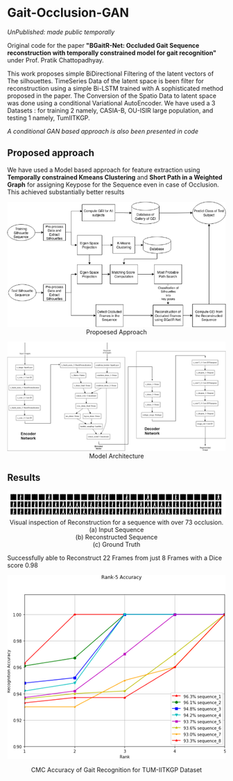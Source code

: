 # Gait-Occlusion-GAN

*UnPublished: made public temporally*

Original code for the paper **"BGaitR-Net: Occluded Gait Sequence reconstruction with temporally constrained model for gait recognition"** under Prof. Pratik Chattopadhyay.

This work proposes simple BiDirectional Filtering of the latent vectors of The silhouettes. TimeSeries Data of the latent space is been filter for reconstruction using a simple Bi-LSTM trained with A sophisticated method proposed in the paper.
The Conversion of the Spatio Data to latent space was done using a  conditional Variational AutoEncoder.
We have used a 3 Datasets : for training 2 namely, CASIA-B, OU-ISIR large population, and testing 1 namely, TumIITKGP.

*A conditional GAN based approach is also been presented in code*

## Proposed approach

We have used a Model based approach for feature extraction using **Temporally constrained Kmeans Clustering** and **Short Path in a Weighted Graph** for assigning Keypose for the Sequence even in case of Occlusion. This achieved substantially better results
<p align="center">
<img src="results/pa.png"/>
Propoesed Approach
</p>

<p align="center">
<img src="results/en.png"/>
  Model Architecture
</p>


## Results

<p align="center">
<img heigth="300" src="results/7333occlu.jpg"/>
Visual inspection of Reconstruction for a sequence with over 73 occlusion.
(a) Input Sequence<br/>
(b) Reconstructed Sequence<br/>
(c) Ground Truth<br/>
  
Successfully able to Reconstruct 22 Frames from just 8 Frames with a Dice score 0.98
</p>

<p align="center">
<img src="results/cmc_plot.png"/>
</p>
<p align="center">
  CMC Accuracy of Gait Recognition for TUM-IITKGP Dataset
</p>
